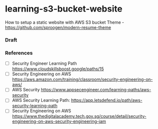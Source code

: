 # learning-s3-bucket-website
How to setup a static website with AWS S3 bucket
Theme - https://github.com/sproogen/modern-resume-theme

### Draft

### References
- [ ] Security Engineer Learning Path https://www.cloudskillsboost.google/paths/15
- [ ] Security Engineering on AWS https://aws.amazon.com/training/classroom/security-engineering-on-aws/
- [ ] AWS Security https://www.appsecengineer.com/learning-paths/aws-security
- [ ] AWS Security Learning Path: https://app.letsdefend.io/path/aws-security-learning-path
- [ ] Security Engineering on AWS https://www.thedigitalacademy.tech.gov.sg/course/detail/security-engineering-on-aws-security-engineering-jam
